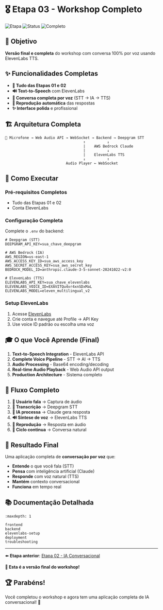 # 🎖️ Etapa 03 - Workshop Completo

![Etapa](https://img.shields.io/badge/Etapa-03-gold)
![Status](https://img.shields.io/badge/Status-Implementado-brightgreen)
![Completo](https://img.shields.io/badge/Workshop-Completo-gold)

## 🎯 Objetivo

**Versão final e completa** do workshop com conversa 100% por voz usando ElevenLabs TTS.

## ✨ Funcionalidades Completas

- **🎤 Tudo das Etapas 01 e 02**
- **🔊 Text-to-Speech** com ElevenLabs
- **💬 Conversa completa por voz** (STT → IA → TTS)
- **🎵 Reprodução automática** das respostas
- **✨ Interface polida** e profissional

## 🏗️ Arquitetura Completa

```
🎤 Microfone → Web Audio API → WebSocket → Backend → Deepgram STT
                                    ↑          ↓
                                    |    AWS Bedrock Claude
                                    |          ↓
                                    |    ElevenLabs TTS
                                    ↓          ↑
                            Audio Player ← WebSocket
```

## 🚀 Como Executar

### Pré-requisitos Completos
- Tudo das Etapas 01 e 02
- Conta ElevenLabs

### Configuração Completa

Complete o `.env` do backend:

```env
# Deepgram (STT)
DEEPGRAM_API_KEY=sua_chave_deepgram

# AWS Bedrock (IA)
AWS_REGION=us-east-1
AWS_ACCESS_KEY_ID=sua_aws_access_key
AWS_SECRET_ACCESS_KEY=sua_aws_secret_key
BEDROCK_MODEL_ID=anthropic.claude-3-5-sonnet-20241022-v2:0

# ElevenLabs (TTS)
ELEVENLABS_API_KEY=sua_chave_elevenlabs
ELEVENLABS_VOICE_ID=EXAVITQu4vr4xnSDxMaL
ELEVENLABS_MODEL=eleven_multilingual_v2
```

### Setup ElevenLabs

1. Acesse [ElevenLabs](https://elevenlabs.io)
2. Crie conta e navegue até Profile → API Key
3. Use voice ID padrão ou escolha uma voz

## 🎓 O que Você Aprende (Final)

1. **Text-to-Speech Integration** - ElevenLabs API
2. **Complete Voice Pipeline** - STT → AI → TTS
3. **Audio Processing** - Base64 encoding/decoding
4. **Real-time Audio Playback** - Web Audio API output
5. **Production Architecture** - Sistema completo

## 🔄 Fluxo Completo

1. **🎤 Usuário fala** → Captura de áudio
2. **📝 Transcrição** → Deepgram STT
3. **🤖 IA processa** → Claude gera resposta
4. **🔊 Síntese de voz** → ElevenLabs TTS
5. **🎵 Reprodução** → Resposta em áudio
6. **🔄 Ciclo continua** → Conversa natural

## 🎉 Resultado Final

Uma aplicação completa de **conversação por voz** que:

- **Entende** o que você fala (STT)
- **Pensa** com inteligência artificial (Claude)
- **Responde** com voz natural (TTS)
- **Mantém** contexto conversacional
- **Funciona** em tempo real

## 📚 Documentação Detalhada

```{toctree}
:maxdepth: 1

frontend
backend
elevenlabs-setup
deployment
troubleshooting
```

---

⬅️ **Etapa anterior**: [Etapa 02 - IA Conversacional](../etapa-02/index.md)

**🎉 Esta é a versão final do workshop!**

## 🏆 Parabéns!

Você completou o workshop e agora tem uma aplicação completa de IA conversacional! 🚀